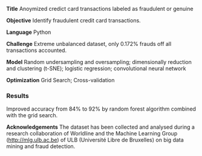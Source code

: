 
**Title**
Anoymized credict card transactions labeled as fraudulent or genuine

**Objective**
Identify fraudulent credit card transactions.

**Language**
Python

**Challenge**
Extreme unbalanced dataset, only 0.172% frauds off all transactions accounted. 

**Model**
Random undersampling and oversampling; dimensionally reduction and clustering (t-SNE); logistic regression; convolutional neural network

**Optimization**
Grid Search; Cross-validation

### Results
Improved accuracy from 84% to 92% by random forest algorithm combined with the grid search. 

**Acknowledgements**
The dataset has been collected and analysed during a research collaboration of Worldline and the Machine Learning Group (http://mlg.ulb.ac.be) of ULB (Université Libre de Bruxelles) on big data mining and fraud detection.
